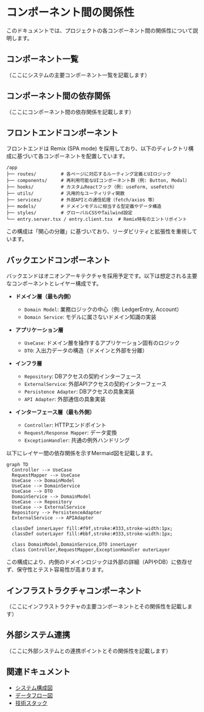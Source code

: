 # コンポーネント間の関係性

このドキュメントでは、プロジェクトの各コンポーネント間の関係性について説明します。

## コンポーネント一覧

（ここにシステムの主要コンポーネント一覧を記載します）

## コンポーネント間の依存関係

（ここにコンポーネント間の依存関係を記載します）

## フロントエンドコンポーネント

フロントエンドは Remix (SPA mode) を採用しており、以下のディレクトリ構成に基づいて各コンポーネントを配置しています。

```
/app
├── routes/         # 各ページに対応するルーティング定義とUIロジック
├── components/     # 再利用可能なUIコンポーネント群（例: Button, Modal）
├── hooks/          # カスタムReactフック（例: useForm, useFetch）
├── utils/          # 汎用的なユーティリティ関数
├── services/       # 外部APIとの通信処理（fetch/axios 等）
├── models/         # ドメインモデルに相当する型定義やデータ構造
├── styles/         # グローバルCSSやTailwind設定
└── entry.server.tsx / entry.client.tsx  # Remix特有のエントリポイント
```

この構成は「関心の分離」に基づいており、リーダビリティと拡張性を重視しています。


## バックエンドコンポーネント

バックエンドはオニオンアーキテクチャを採用予定です。以下は想定される主要なコンポーネントとレイヤー構成です。

- **ドメイン層（最も内側）**
  - `Domain Model`: 業務ロジックの中心（例: LedgerEntry, Account）
  - `Domain Service`: モデルに属さないドメイン知識の実装

- **アプリケーション層**
  - `UseCase`: ドメイン層を操作するアプリケーション固有のロジック
  - `DTO`: 入出力データの構造（ドメインと外部を分離）

- **インフラ層**
  - `Repository`: DBアクセスの契約インターフェース
  - `ExternalService`: 外部APIアクセスの契約インターフェース
  - `Persistence Adapter`: DBアクセスの具象実装
  - `API Adapter`: 外部通信の具象実装

- **インターフェース層（最も外側）**
  - `Controller`: HTTPエンドポイント
  - `Request/Response Mapper`: データ変換
  - `ExceptionHandler`: 共通の例外ハンドリング

以下にレイヤー間の依存関係を示すMermaid図を記載します。

```mermaid
graph TD
  Controller --> UseCase
  RequestMapper --> UseCase
  UseCase --> DomainModel
  UseCase --> DomainService
  UseCase --> DTO
  DomainService --> DomainModel
  UseCase --> Repository
  UseCase --> ExternalService
  Repository --> PersistenceAdapter
  ExternalService --> APIAdapter

  classDef innerLayer fill:#f9f,stroke:#333,stroke-width:1px;
  classDef outerLayer fill:#bbf,stroke:#333,stroke-width:1px;

  class DomainModel,DomainService,DTO innerLayer
  class Controller,RequestMapper,ExceptionHandler outerLayer
```

この構成により、内側のドメインロジックは外部の詳細（APIやDB）に依存せず、保守性とテスト容易性が高まります。

## インフラストラクチャコンポーネント

（ここにインフラストラクチャの主要コンポーネントとその関係性を記載します）

## 外部システム連携

（ここに外部システムとの連携ポイントとその関係性を記載します）

## 関連ドキュメント

- [システム構成図](./system-design.md)
- [データフロー図](./data-flow.md)
- [技術スタック](../02_tech-stack/frontend.md)
